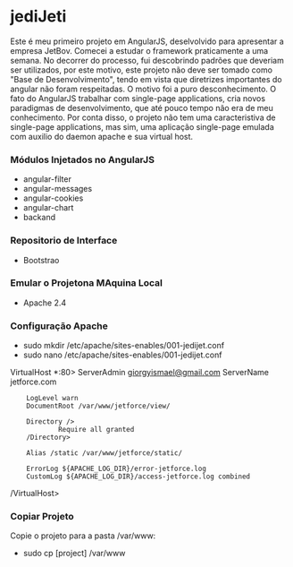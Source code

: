 # jediJeti #

Este é meu primeiro projeto em AngularJS, deselvolvido para apresentar a empresa JetBov. Comecei a estudar o framework  praticamente a uma semana. No decorrer do processo, fui descobrindo padrões que deveriam ser utilizados, por este motivo, este projeto não deve ser tomado como "Base de Desenvolvimento", tendo em vista que diretrizes importantes do angular não foram respeitadas. O motivo foi a puro desconhecimento. O fato do AngularJS trabalhar com  single-page applications, cria novos paradigmas de desenvolvimento, que até pouco tempo não era de meu conhecimento. Por conta disso, o projeto não tem uma caracteristiva de single-page applications, mas sim, uma aplicação  single-page emulada com auxilio do daemon apache e sua virtual host.

### Módulos Injetados no AngularJS ###
* angular-filter
* angular-messages
* angular-cookies
* angular-chart
* backand

### Repositorio de Interface ###
* Bootstrao

### Emular o Projetona MAquina Local ###
* Apache 2.4

### Configuração Apache ###
* sudo mkdir /etc/apache/sites-enables/001-jedijet.conf
* sudo nano /etc/apache/sites-enables/001-jedijet.conf

VirtualHost *:80>
        ServerAdmin giorgyismael@gmail.com
        ServerName jetforce.com

        LogLevel warn
        DocumentRoot /var/www/jetforce/view/

        Directory />
                Require all granted
        /Directory>

        Alias /static /var/www/jetforce/static/

        ErrorLog ${APACHE_LOG_DIR}/error-jetforce.log
        CustomLog ${APACHE_LOG_DIR}/access-jetforce.log combined
/VirtualHost>

### Copiar Projeto ###
Copie o projeto para a pasta /var/www:
* sudo cp [project] /var/www
